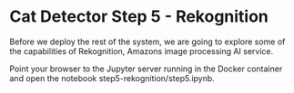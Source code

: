 # Cat Detector Step 5 - Rekognition
Before we deploy the rest of the system, we are going to explore some of the capabilities of Rekognition, Amazons image processing AI service.

Point your browser to the Jupyter server running in the Docker container and open the notebook step5-rekognition/step5.ipynb.
